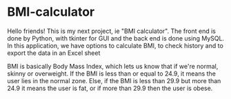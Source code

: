 # BMI-calculator
Hello friends! This is my next project, ie "BMI calculator". The front end is done by Python, with tkinter for GUI and the back end is done using MySQL. In this application, we have options to calculate BMI, to check history and to export the data in an Excel sheet

BMI is basically Body Mass Index, which lets us know that if we're normal, skinny or overweight. If the BMI is less than or equal to 24.9, it means the user lies in the normal zone. Else, if the BMI is less than 29.9 but more than 24.9 it means the user is fat, or if more than 29.9 then the user is obese. 
